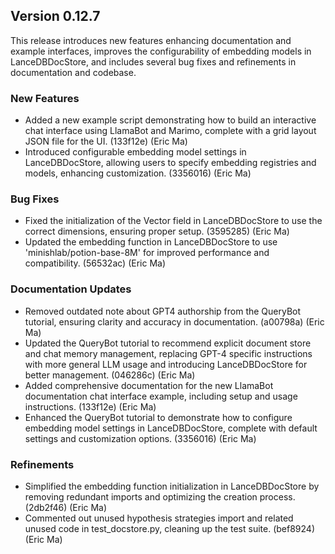 ## Version 0.12.7

This release introduces new features enhancing documentation and example interfaces, improves the configurability of embedding models in LanceDBDocStore, and includes several bug fixes and refinements in documentation and codebase.

### New Features

- Added a new example script demonstrating how to build an interactive chat interface using LlamaBot and Marimo, complete with a grid layout JSON file for the UI. (133f12e) (Eric Ma)
- Introduced configurable embedding model settings in LanceDBDocStore, allowing users to specify embedding registries and models, enhancing customization. (3356016) (Eric Ma)

### Bug Fixes

- Fixed the initialization of the Vector field in LanceDBDocStore to use the correct dimensions, ensuring proper setup. (3595285) (Eric Ma)
- Updated the embedding function in LanceDBDocStore to use 'minishlab/potion-base-8M' for improved performance and compatibility. (56532ac) (Eric Ma)

### Documentation Updates

- Removed outdated note about GPT4 authorship from the QueryBot tutorial, ensuring clarity and accuracy in documentation. (a00798a) (Eric Ma)
- Updated the QueryBot tutorial to recommend explicit document store and chat memory management, replacing GPT-4 specific instructions with more general LLM usage and introducing LanceDBDocStore for better management. (046286c) (Eric Ma)
- Added comprehensive documentation for the new LlamaBot documentation chat interface example, including setup and usage instructions. (133f12e) (Eric Ma)
- Enhanced the QueryBot tutorial to demonstrate how to configure embedding model settings in LanceDBDocStore, complete with default settings and customization options. (3356016) (Eric Ma)

### Refinements

- Simplified the embedding function initialization in LanceDBDocStore by removing redundant imports and optimizing the creation process. (2db2f46) (Eric Ma)
- Commented out unused hypothesis strategies import and related unused code in test_docstore.py, cleaning up the test suite. (bef8924) (Eric Ma)
